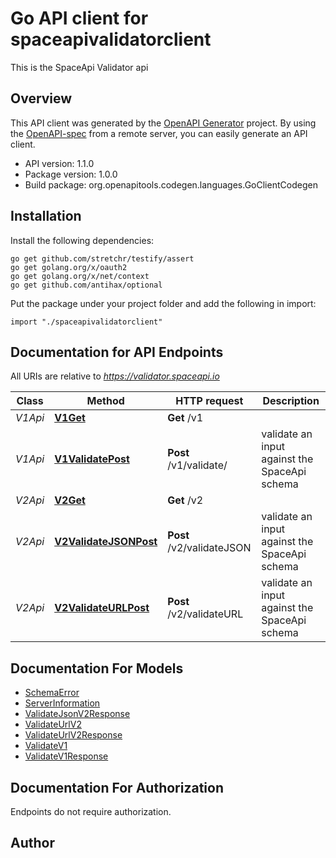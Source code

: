 # Go API client for spaceapivalidatorclient

This is the SpaceApi Validator api

## Overview
This API client was generated by the [OpenAPI Generator](https://openapi-generator.tech) project.  By using the [OpenAPI-spec](https://www.openapis.org/) from a remote server, you can easily generate an API client.

- API version: 1.1.0
- Package version: 1.0.0
- Build package: org.openapitools.codegen.languages.GoClientCodegen

## Installation

Install the following dependencies:

```shell
go get github.com/stretchr/testify/assert
go get golang.org/x/oauth2
go get golang.org/x/net/context
go get github.com/antihax/optional
```

Put the package under your project folder and add the following in import:

```golang
import "./spaceapivalidatorclient"
```

## Documentation for API Endpoints

All URIs are relative to *https://validator.spaceapi.io*

Class | Method | HTTP request | Description
------------ | ------------- | ------------- | -------------
*V1Api* | [**V1Get**](docs/V1Api.md#v1get) | **Get** /v1 | 
*V1Api* | [**V1ValidatePost**](docs/V1Api.md#v1validatepost) | **Post** /v1/validate/ | validate an input against the SpaceApi schema
*V2Api* | [**V2Get**](docs/V2Api.md#v2get) | **Get** /v2 | 
*V2Api* | [**V2ValidateJSONPost**](docs/V2Api.md#v2validatejsonpost) | **Post** /v2/validateJSON | validate an input against the SpaceApi schema
*V2Api* | [**V2ValidateURLPost**](docs/V2Api.md#v2validateurlpost) | **Post** /v2/validateURL | validate an input against the SpaceApi schema


## Documentation For Models

 - [SchemaError](docs/SchemaError.md)
 - [ServerInformation](docs/ServerInformation.md)
 - [ValidateJsonV2Response](docs/ValidateJsonV2Response.md)
 - [ValidateUrlV2](docs/ValidateUrlV2.md)
 - [ValidateUrlV2Response](docs/ValidateUrlV2Response.md)
 - [ValidateV1](docs/ValidateV1.md)
 - [ValidateV1Response](docs/ValidateV1Response.md)


## Documentation For Authorization

 Endpoints do not require authorization.


## Author



